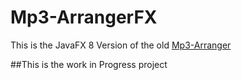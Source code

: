 # Mp3-ArrangerFX
This is the JavaFX 8 Version of the old [Mp3-Arranger](https://github.com/iamaamir/Mp3-Arranger)

##This is the work in Progress project

